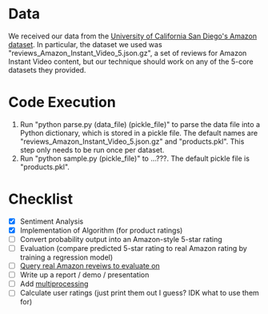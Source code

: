# Data

We received our data from the [University of California San Diego's Amazon dataset](http://jmcauley.ucsd.edu/data/amazon/). In particular, the dataset we used was "reviews_Amazon_Instant_Video_5.json.gz", a set of reviews for Amazon Instant Video content, but our technique should work on any of the 5-core datasets they provided.


# Code Execution

1. Run "python parse.py (data_file) (pickle_file)" to parse the data file into a Python dictionary, which is stored in a pickle file. The default names are "reviews_Amazon_Instant_Video_5.json.gz" and "products.pkl". This step only needs to be run once per dataset.
2. Run "python sample.py (pickle_file)" to ...???. The default pickle file is "products.pkl".


# Checklist

- [X] Sentiment Analysis
- [X] Implementation of Algorithm (for product ratings)
- [ ] Convert probability output into an Amazon-style 5-star rating
- [ ] Evaluation (compare predicted 5-star rating to real Amazon rating by training a regression model)
- [ ] [Query real Amazon reveiws to evaluate on](https://python-amazon-product-api.readthedocs.io/en/latest/)
- [ ] Write up a report / demo / presentation
- [ ] Add [multiprocessing](https://docs.python.org/3/library/multiprocessing.html)
- [ ] Calculate user ratings (just print them out I guess? IDK what to use them for)